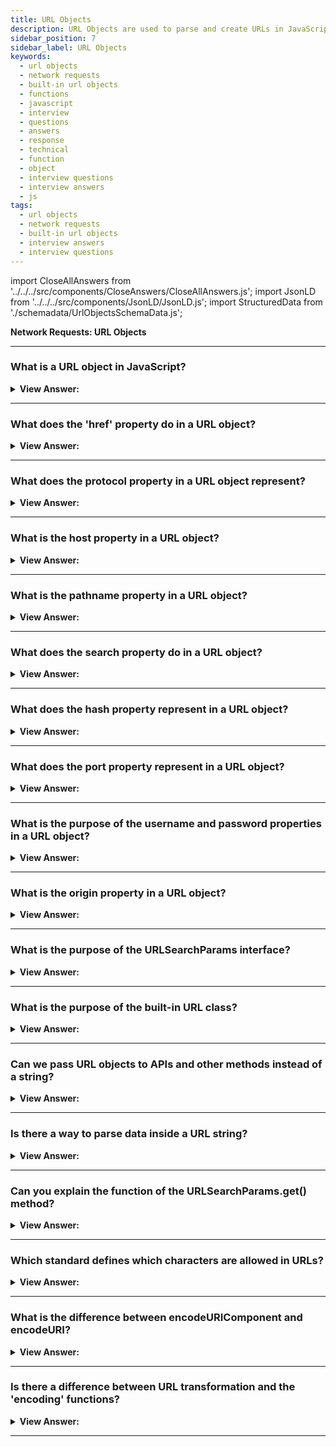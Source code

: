 ```yaml
---
title: URL Objects
description: URL Objects are used to parse and create URLs in JavaScript. Proper implementation of URL Objects is important for security and performance reasons.
sidebar_position: 7
sidebar_label: URL Objects
keywords:
  - url objects
  - network requests
  - built-in url objects
  - functions
  - javascript
  - interview
  - questions
  - answers
  - response
  - technical
  - function
  - object
  - interview questions
  - interview answers
  - js
tags:
  - url objects
  - network requests
  - built-in url objects
  - interview answers
  - interview questions
---
```


import CloseAllAnswers from '../../../src/components/CloseAnswers/CloseAllAnswers.js';
import JsonLD from '../../../src/components/JsonLD/JsonLD.js';
import StructuredData from './schemadata/UrlObjectsSchemaData.js';

<JsonLD data={StructuredData} />

<head>
  <title>URL Objects | JavaScript Frontend Phone Interview Questions</title>
</head>

**Network Requests: URL Objects**

<CloseAllAnswers />

---

### What is a URL object in JavaScript?

<details>
  <summary><strong>View Answer:</strong></summary>
  <div>
  <div><strong>Interview Response:</strong> A URL object in JavaScript is a built-in object that provides methods and properties to manipulate and parse URLs.
  </div><br />
  <div><strong className="codeExample">Code Example:</strong><br /><br />

  <div></div>

```js
new URL(url)
new URL(url, base)

// Mozilla Example

let B = new URL(baseUrl);
// => 'https://developer.mozilla.org/'

new URL("en-US/docs", B);
// => 'https://developer.mozilla.org/en-US/docs'
```

  </div>
  </div>
</details>

---

### What does the 'href' property do in a URL object?

<details>
  <summary><strong>View Answer:</strong></summary>
  <div>
  <div><strong>Interview Response:</strong> The `href` property of a URL object in JavaScript provides the entire URL as a string, including the protocol, hostname, port, path, query string, and fragment identifier.
  </div><br />
  <div><strong className="codeExample">Code Example:</strong><br /><br />

  <div></div>

- **Creating a new URL object**

```javascript
let url = new URL("https://www.example.com/path?query=example#fragment");

console.log(url.href);
// Output: "https://www.example.com/path?query=example#fragment"
```

- **Modifying an existing URL**

```javascript
let url = new URL("https://www.example.com");

url.href = "https://www.newexample.com/newpath?newquery=newexample#newfragment";

console.log(url.href);
// Output: "https://www.newexample.com/newpath?newquery=newexample#newfragment"
```

As you can see, the `href` property can be used to both read the full URL, and set a new URL. Note that when you modify the `href` of a URL object, all the other properties (like `protocol`, `host`, `pathname`, `search`, and `hash`) get updated as well.

  </div>
  </div>
</details>

---

### What does the protocol property in a URL object represent?

<details>
  <summary><strong>View Answer:</strong></summary>
  <div>
  <div><strong>Interview Response:</strong> The protocol property represents the protocol scheme of the URL, like http, https, etc.
  </div><br />
  <div><strong className="codeExample">Code Example:</strong><br /><br />

  <div></div>

```js
let url = new URL("https://www.example.com/path?query=example#fragment");

url.host = "www.newexample.com:9090";

console.log(url.protocol);
// Output: "https:"

console.log(url.href);
// Output: "https://www.newexample.com:9090/path?query=example#fragment"
```

  </div>
  </div>
</details>

---

### What is the host property in a URL object?

<details>
  <summary><strong>View Answer:</strong></summary>
  <div>
  <div><strong>Interview Response:</strong> The <strong>"host"</strong> property contains the full host portion of the URL, including the port if specified.
  </div><br />
  <div><strong className="codeExample">Code Example:</strong><br /><br />

  <div></div>

```js
let url = new URL("https://www.example.com/path?query=example#fragment");

url.host = "www.newexample.com:9090";

console.log(url.host);
// Output: "www.newexample.com:9090"

console.log(url.href);
// Output: "https://www.newexample.com:9090/path?query=example#fragment"
```

  </div>
  </div>
</details>

---

### What is the pathname property in a URL object?

<details>
  <summary><strong>View Answer:</strong></summary>
  <div>
  <div><strong>Interview Response:</strong> The pathname is the path section of the URL that comes after the host and before the query, including the initial slash.
  </div><br />
  <div><strong className="codeExample">Code Example:</strong><br /><br />

  <div></div>

```js
let url = new URL("https://www.example.com/path?query=example#fragment");

url.host = "www.newexample.com:9090";

console.log(url.pathname);
// Output: "/path"

console.log(url.href);
// Output: "https://www.newexample.com:9090/path?query=example#fragment"
```

  </div>
  </div>
</details>

---

### What does the search property do in a URL object?

<details>
  <summary><strong>View Answer:</strong></summary>
  <div>
  <div><strong>Interview Response:</strong> The `search` property in a URL object retrieves or sets the query string parameters of a URL.
  </div><br />
  <div><strong className="codeExample">Code Example:</strong><br /><br />

  <div></div>

```js
let url = new URL("https://www.example.com/path?query=example#fragment");

url.host = "www.newexample.com:9090";

console.log(url.search);
// Output: "?query=example"

console.log(url.href);
// Output: "https://www.newexample.com:9090/path?query=example#fragment"
```

  </div>
  </div>
</details>

---

### What does the hash property represent in a URL object?

<details>
  <summary><strong>View Answer:</strong></summary>
  <div>
  <div><strong>Interview Response:</strong> The `hash` property in a URL object represents the fragment identifier (the part of a URL after the '#'), typically used for linking to specific sections within a webpage.
  </div><br />
  <div><strong className="codeExample">Code Example:</strong><br /><br />

  <div></div>

- **Creating a new URL object and accessing the hash**

```js
let url = new URL("https://www.example.com/path?query=example#fragment");

console.log(url.hash);
// Output: "#fragment"
```

- **Modifying the hash of an existing URL**

```js
let url = new URL("https://www.example.com/path?query=example");

url.hash = "newfragment";

console.log(url.hash);
// Output: "#newfragment"

console.log(url.href);
// Output: "https://www.example.com/path?query=example#newfragment"
```

Note that when you modify the hash of a URL object, the href property is updated to reflect the new URL.

  </div>
  </div>
</details>

---

### What does the port property represent in a URL object?

<details>
  <summary><strong>View Answer:</strong></summary>
  <div>
  <div><strong>Interview Response:</strong> The `port` property in a URL object represents the port number specified in the URL, indicating the communication endpoint for the requested resource.
  </div><br />
  <div><strong className="codeExample">Code Example:</strong><br /><br />

  <div></div>

- **Creating a new URL object and accessing the port**

```js
let url = new URL("https://www.example.com:8080/path?query=example#fragment");

console.log(url.port);
// Output: "8080"
```

- **Modifying the port of an existing URL**

```js
let url = new URL("https://www.example.com/path?query=example");

url.port = "9090";

console.log(url.port);
// Output: "9090"

console.log(url.href);
// Output: "https://www.example.com:9090/path?query=example"
```

Note that when you modify the hash of a URL object, the href property is updated to reflect the new URL.

  </div>
  </div>
</details>

---

### What is the purpose of the username and password properties in a URL object?

<details>
  <summary><strong>View Answer:</strong></summary>
  <div>
  <div><strong>Interview Response:</strong> The `username` and `password` properties in a URL object are used to store the credentials (login information) for authentication when accessing protected resources through the URL.
  </div><br />
  <div><strong>Technical Response:</strong> In JavaScript, the `username` and `password` properties of a URL object are used to represent the username and password in a URL, respectively. They're part of the user information subcomponent in a URI, and can be used to authenticate the user with the server. Note that usage of passwords directly in URLs is generally not recommended due to security reasons.
  </div><br />
  <div><strong className="codeExample">Code Example:</strong><br /><br />

  <div></div>

- **Creating a new URL object and accessing the username and password**

```javascript
let url = new URL("https://username:password@example.com/path?query=example#fragment");

console.log(url.username); // Output: "username"
console.log(url.password); // Output: "password"
```

- **Modifying the username and password of an existing URL**

```javascript
let url = new URL("https://example.com/path?query=example");

url.username = "newusername";
url.password = "newpassword";

console.log(url.username); // Output: "newusername"
console.log(url.password); // Output: "newpassword"

console.log(url.href); 
// Output: "https://newusername:newpassword@example.com/path?query=example"
```

---

:::warning
Note that usage of passwords directly in URLs is generally not recommended due to security reasons.
:::

  </div>
  </div>
</details>

---

### What is the origin property in a URL object?

<details>
  <summary><strong>View Answer:</strong></summary>
  <div>
  <div><strong>Interview Response:</strong> The `origin` property in a URL object represents the combination of the scheme, host, and port, providing the unique identifier for a web origin or the base URL of a resource. It's read-only, so you can't modify it directly like you can with other properties.
  </div><br />
  <div><strong className="codeExample">Code Example:</strong><br /><br />

  <div></div>

- **Creating a new URL object and accessing the origin**

```javascript
let url = new URL("https://www.example.com:8080/path?query=example#fragment");

console.log(url.origin);
// Output: "https://www.example.com:8080"
```

---

:::note
Note that `origin` property is read-only. You cannot modify the `origin` directly; instead, you can modify the `protocol`, `hostname`, or `port` properties individually, and the `origin` will update accordingly.
:::

  </div>
  </div>
</details>

---

### What is the purpose of the URLSearchParams interface?

<details>
  <summary><strong>View Answer:</strong></summary>
  <div>
  <div><strong>Interview Response:</strong> The `URLSearchParams` interface provides utility methods to manipulate and interact with the query string parameters of a URL, allowing easy parsing, modification, and creation of query strings.
  </div><br />
  <div><strong className="codeExample">Code Example:</strong><br /><br />

  <div></div>

- **Creating a new URL object and accessing the search parameters**

```javascript
let url = new URL("https://www.example.com/path?query1=example1&query2=example2#fragment");

let params = new URLSearchParams(url.search);

console.log(params.get('query1')); // Output: "example1"
console.log(params.get('query2')); // Output: "example2"
```

- **Modifying the search parameters of an existing URL**

```javascript
let url = new URL("https://www.example.com/path?query=example");

let params = new URLSearchParams(url.search);
params.set('query', 'newexample');
params.append('newquery', 'example');

url.search = params.toString();

console.log(url.href); 
// Output: "https://www.example.com/path?query=newexample&newquery=example"
```

The `URLSearchParams` interface is very useful for manipulating the query string of a URL without having to deal with string parsing and serialization yourself.

  </div>
  </div>
</details>

---

### What is the purpose of the built-in URL class?

<details>
  <summary><strong>View Answer:</strong></summary>
  <div>
  <div><strong>Interview Response:</strong> The built-in URL class in JavaScript is used for parsing, constructing, normalizing, and encoding URLs. It provides properties and methods to manipulate URL components.
    </div><br />
  <div><strong>Technical Response:</strong> The built-in URL class offers a simple interface for constructing and interpreting URLs. There are no networking functions that need a specific URL object; strings suffice. So, theoretically, we don't need to utilize URLs. However, it might be helpful when constructing URLs dynamically. The URL() constructor provides a freshly generated URL object that represents the URL specified by the arguments, of which there are two: URL and base. A USVString or any other object with a stringifier indicating a relative URL, like an &#8249;a&#8250; element, represents the URL. If the URL is relative, the base must be specified and used as the base URL. If the URL is absolute, the base does not matter. The base is a string that represents the base URL to utilize when the URL is relative, and it defaults to undefined if not given.
    </div><br />
  <div><strong className="codeExample">Code Example:</strong><br /><br />

<strong>Syntax: </strong> new URL(url, [base]);<br /><br />

  <div></div>

```js
// These two URLs are same:
let url1 = new URL('https://javascript.info/profile/admin');
let url2 = new URL('/profile/admin', 'https://javascript.info');

console.log(url1); // https://javascript.info/profile/admin
console.log(url2); // https://javascript.info/profile/admin

// We can easily create a new URL based on
// the path relative to an existing URL:
let url = new URL('https://javascript.info/profile/admin');
let newUrl = new URL('tester', url);

console.log(newUrl); // https://javascript.info/profile/tester

// The URL object immediately allows us to access its components
let url = new URL('https://javascript.info/url');

console.log(url.protocol); // https:
console.log(url.host); // javascript.info
console.log(url.pathname); // /url
```

  </div>
  </div>
</details>

---

### Can we pass URL objects to APIs and other methods instead of a string?

<details>
  <summary><strong>View Answer:</strong></summary>
  <div>
  <div><strong>Interview Response:</strong> Yes, you can pass URL objects to APIs or methods, provided the API or method supports it. If not, you can convert the URL object to a string first.
    </div><br />
  <div><strong className="codeExample">Code Example:</strong><br /><br />

  <div></div>

Here is a Node.js example using the `http` module and the `URL` object:

```javascript
const http = require('http');
const url = new URL('http://example.com');

http.get(url, (res) => {
  let data = '';

  res.on('data', (chunk) => {
    data += chunk;
  });

  res.on('end', () => {
    console.log(data);
  });

}).on('error', (err) => {
  console.log("Error: " + err.message);
});
```

In this code, the `http.get` method accepts a `URL` object (`url`) as its first argument. Note that support for `URL` objects in APIs depends on the language and library.

  </div>
  </div>
</details>

---

### Is there a way to parse data inside a URL string?

<details>
  <summary><strong>View Answer:</strong></summary>
  <div>
  <div><strong>Interview Response:</strong> Yes, you can use the `URL` constructor in JavaScript to parse a URL string and access its properties, like `protocol`, `hostname`, `pathname`, `searchParams`, etc.
    </div><br />
  <div><strong>Interview Response:</strong> Yes, we can access the parameters via the searchParams URL property. A property formatted URL string should include encoding to ensure proper parsing. URL string parameters should be encoded if they contain spaces, Non-Latin letters. URL.searchParams returns a URLSearchParams object that we can use to access the string data. For instance, if the URL of your page is https://example.com/?name=Jonathan%20Smith&age=18, you could parse out the name and age parameters using URL.searchParams.
    </div><br />
  <div><strong className="codeExample">Code Example:</strong><br /><br />

  <div></div>

```js
let params = new URL(document.location).searchParams;
let name = params.get('name'); // is the string "Jonathan Smith".
let age = parseInt(params.get('age')); // is the number 18
```

  </div>
  </div>
</details>

---

### Can you explain the function of the URLSearchParams.get() method?

<details>
  <summary><strong>View Answer:</strong></summary>
  <div>
  <div><strong>Interview Response:</strong> The URLSearchParams.get() method is used to return the first value associated with a given search parameter from a query string in a URL.
    </div><br />
  <div><strong className="codeExample">Code Example:</strong><br /><br />

  <div></div>

```js
let params = new URL(document.location).searchParams;
let name = params.get('name'); // is the string "Jonathan Smith".
let age = parseInt(params.get('age')); // is the number 18
```

  </div>
  </div>
</details>

---

### Which standard defines which characters are allowed in URLs?

<details>
  <summary><strong>View Answer:</strong></summary>
  <div>
  <div><strong>Interview Response:</strong> The characters allowed in URLs are defined by the Uniform Resource Identifier (URI) syntax, specified in RFC 3986.
  </div><br />
  <div><strong>Technical Response:</strong> The RFC3986 standard determines which characters are allowed and not allowed in URLs. Non-Latin characters and spaces, for example, must be encoded and substituted with their UTF-8 codes, preceded by a percent sign, such as %20  (space can be encoded by + for historical reasons, but this is an exception). The good news is that URL objects take care of everything automatically. We input all arguments in their unencoded form and then transform the URL into a string.
  </div><br />
  <div><strong className="codeExample">Code Example:</strong><br /><br />

  <div></div>

```js
// using some cyrillic characters for this example

let url = new URL('https://ru.wikipedia.org/wiki/Тест');

url.searchParams.set('key', 'ъ');
console.log(url); //https://ru.wikipedia.org/wiki/%D0%A2%D0%B5%D1%81%D1%82?key=%D1%8A
```

  </div>
  </div>
</details>

---

### What is the difference between encodeURIComponent and encodeURI?

<details>
  <summary><strong>View Answer:</strong></summary>
  <div>
  <div><strong>Interview Response:</strong> `encodeURI` encodes special characters except those used in typical URLs (like `:`, `/`, `;`, `?`). `encodeURIComponent` encodes all special characters, making it safe for use in URL components like query strings and path segments.
    </div>
  <div><strong className="codeExample">Code Example:</strong><br /><br />

  <div></div>

```js
// For URL parameters we should use encodeURIComponent instead
let music = encodeURIComponent('Rock&Roll');

let url = `https://google.com/search?q=${music}`;
console.log(url); // https://google.com/search?q=Rock%26Roll

// Compare it with encodeURI
let music = encodeURI('Rock&Roll');

let url = `https://google.com/search?q=${music}`;
console.log(url); // https://google.com/search?q=Rock&Roll
```

:::note
We should note that encoding can be a bit touchy, and you should pay attention to any characters that encodeURI can misinterpret.
:::

  </div>
  </div>
</details>

---

### Is there a difference between URL transformation and the 'encoding' functions?

<details>
  <summary><strong>View Answer:</strong></summary>
  <div>
  <div><strong>Interview Response:</strong> Yes. URL transformation refers to altering URL structure or parameters, while encoding (like `encodeURIComponent`, `encodeURI`) ensures special characters are correctly represented in URL strings, preventing misinterpretation.
    </div><br />
  <div><strong>Technical Details:</strong> Yes, The URI specification controls the definition of Classes URL and URLSearchParams: RFC3986, while (encode*) functions are defined based on the obsolete version RFC2396. There are a few differences concerning IPv6 addresses, which are encoded differently, and this difference is because IPv6 URLs did not exist in RFC2396 (August 1998). Such cases are rare, (encode*) functions work well most of the time, but we should be aware of it.
    </div><br />
  <div><strong className="codeExample">Code Example:</strong><br /><br />

  <div></div>

```js
// valid url with IPv6 address
let url = 'http://[2607:f8b0:4005:802::1007]/';

console.log(encodeURI(url)); // http://%5B2607:f8b0:4005:802::1007%5D/
console.log(new URL(url)); // http://[2607:f8b0:4005:802::1007]/
```

  </div>
  </div>
</details>

---
